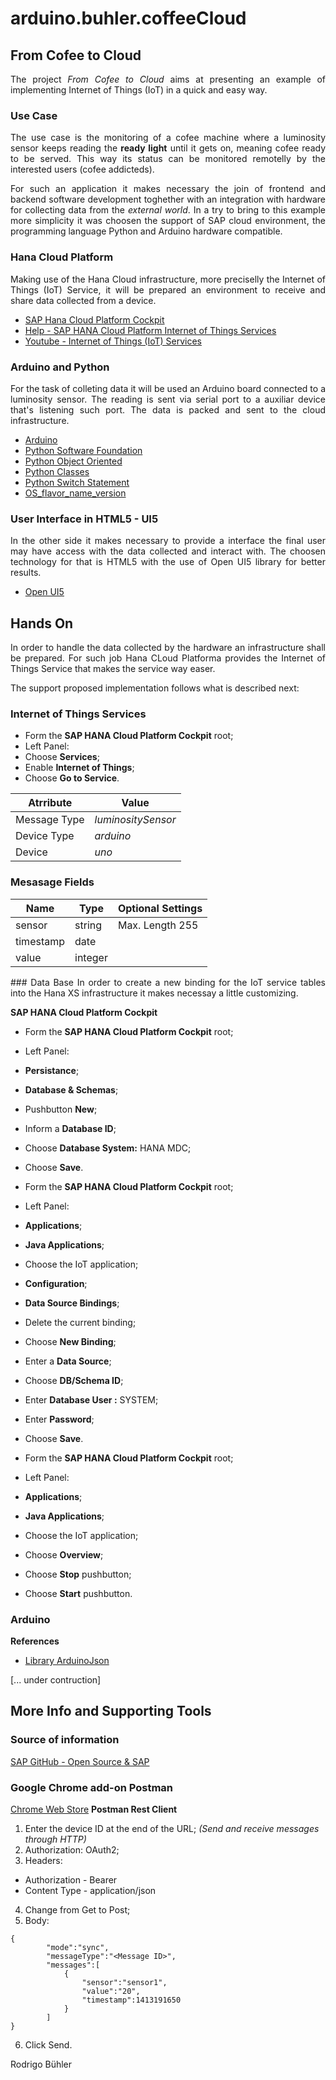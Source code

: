 # arduino.buhler.coffeeCloud

## From Cofee to Cloud 
 <div style="text-align: justify;">

The project _From Cofee to Cloud_ aims at presenting an example of implementing Internet of Things (IoT) in a quick and easy way. 

### Use Case
The use case is the monitoring of a cofee machine where a luminosity sensor keeps reading the **ready light** until it gets on, meaning cofee ready to be served. This way its status can be monitored remotelly by the interested users (cofee addicteds).

For such an application it makes necessary the join of frontend and backend software development toghether with an integration with hardware for collecting data from the _external world_. In a try to bring to this example more simplicity it was choosen the support of SAP cloud environment, the programming language Python and Arduino hardware compatible.

### Hana Cloud Platform
Making use of the Hana Cloud infrastructure, more preciselly the Internet of Things (IoT) Service, it will be prepared an environment to receive and share data collected from a device.
- [SAP Hana Cloud Platform Cockpit](https://account.hanatrial.ondemand.com)
- [Help - SAP HANA Cloud Platform Internet of Things Services](https://help.hana.ondemand.com/iot/frameset.htm?ad829c660e584c329200022332f04d00.html)
- [Youtube - Internet of Things (IoT) Services](https://www.youtube.com/playlist?list=PLkzo92owKnVxzjoxwJdaa400E_UqkzE8J)

### Arduino and Python
For the task of colleting data it will be used an Arduino board connected to a luminosity sensor. The reading is sent via serial port to a auxiliar device that's listening such port. The data is packed and sent to the cloud infrastructure.
- [Arduino](https://www.arduino.cc/)
- [Python Software Foundation](https://www.python.org/)
- [Python Object Oriented](https://www.tutorialspoint.com/python/pdf/python_classes_objects.pdf)
- [Python Classes](https://docs.python.org/3/tutorial/classes.html)
- [Python Switch Statement](https://pypi.python.org/pypi/switch/1.1.0)
- [OS_flavor_name_version](https://github.com/hpcugent/easybuild/wiki/OS_flavor_name_version)

### User Interface in HTML5 - UI5
In the other side it makes necessary to provide a interface the final user may have access with the data collected and interact with. The choosen technology for that is HTML5 with the use of Open UI5 library for better results.
- [Open UI5](http://openui5.org/)
 </div>

## Hands On
 <div style="text-align: justify;">
In order to handle the data collected by the hardware an infrastructure shall be prepared. For such job Hana CLoud Platforma provides the Internet of Things Service that makes the service way easer.

The support proposed implementation follows what is described next:

### Internet of Things Services

- Form the **SAP HANA Cloud Platform Cockpit** root;
- Left Panel:
 - Choose **Services**;
 - Enable **Internet of Things**;
 - Choose **Go to Service**.

Atrribute        | Value
-----------------|---------------------
Message Type     | _luminositySensor_ 
Device Type      | _arduino_
Device           | _uno_ 

### Mesasage Fields
Name | Type | Optional Settings
-----| -----| -----------------
sensor    | string  | Max. Length 255
timestamp | date    | 
value     | integer 

 </div>
 
 <div style="text-align: justify;">
### Data Base
In order to create a new binding for the IoT service tables into the Hana XS infrastructure it makes necessay a little customizing.

**SAP HANA Cloud Platform Cockpit**
- Form the **SAP HANA Cloud Platform Cockpit** root;
- Left Panel:
 - **Persistance**;
 - **Database & Schemas**;
 - Pushbutton **New**;
 - Inform a **Database ID**;
 - Choose **Database System:** HANA MDC;
 - Choose **Save**.

- Form the **SAP HANA Cloud Platform Cockpit** root;
- Left Panel:
 - **Applications**;
 - **Java Applications**;
 - Choose the IoT application;
 - **Configuration**;
 - **Data Source Bindings**;
 - Delete the current binding;
 - Choose **New Binding**;
 - Enter a **Data Source**;
 - Choose **DB/Schema ID**;
 - Enter **Database User :** SYSTEM;
 - Enter **Password**;
 - Choose **Save**.
 
- Form the **SAP HANA Cloud Platform Cockpit** root;
- Left Panel:
 - **Applications**;
 - **Java Applications**;
 - Choose the IoT application;
 - Choose **Overview**;
 - Choose **Stop** pushbutton;
 - Choose **Start** pushbutton.
 
</div>


### Arduino

**References**
- [Library ArduinoJson](https://github.com/bblanchon/ArduinoJson)

<div style="text-align: justify;">
[... under contruction]
 </div>

## More Info and Supporting Tools

### Source of information
[SAP GitHub - Open Source & SAP](http://sap.github.io/index.html?sort=asc&filter=featured)

### Google Chrome add-on Postman
[Chrome Web Store](https://www.google.com.br/url?sa=t&rct=j&q=&esrc=s&source=web&cd=1&cad=rja&uact=8&sqi=2&ved=0ahUKEwiH-ejl9YrPAhXLIpAKHWpVDBkQFggoMAA&url=https%3A%2F%2Fchrome.google.com%2Fwebstore%2Fdetail%2Fpostman%2Ffhbjgbiflinjbdggehcddcbncdddomop%3Fhl%3Den&usg=AFQjCNE_Yq59TT1ZExzJ68FTldg4ho_lGw&sig2=s2A-KDOCEgGroyvXH0nKHA&bvm=bv.132479545,d.Y2I)
**Postman Rest Client**
1. Enter the device ID at the end of the URL; _(Send and receive messages through HTTP)_
2. Authorization: OAuth2;
3. Headers: 
*   Authorization - Bearer **<Device Token>**
*   Content Type - application/json
4. Change from Get to Post;
5. Body:
````
{
        "mode":"sync",
        "messageType":"<Message ID>",
        "messages":[
            {
                "sensor":"sensor1",
                "value":"20",
                "timestamp":1413191650   
            }
        ]
}
````
6. Click Send.

Rodrigo Bühler
